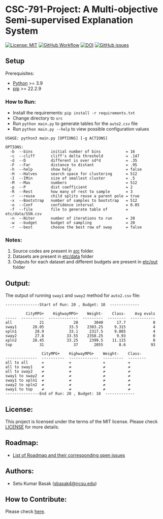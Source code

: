 
# CSC-791-Project: A Multi-objective Semi-supervised Explanation System


[![License: MIT](https://img.shields.io/badge/License-MIT-yellow.svg)](https://opensource.org/licenses/MIT) 
[![GitHub Workflow](https://github.com/setu1421/CSC-791/actions/workflows/python-app.yml/badge.svg)](https://github.com/setu1421/CSC-791-Project/actions/workflows/python-app.yml)
[![DOI](https://zenodo.org/badge/589857531.svg)](https://doi.org/10.5281/zenodo.7831672)
[![GitHub issues](https://img.shields.io/github/issues-raw/setu1421/CSC-791)](https://github.com/setu1421/CSC-791-Project/issues)

## Setup

Prerequisites:
* [Python](https://www.python.org/downloads/) >= 3.9
* [pip](https://linuxize.com/post/how-to-install-pip-on-ubuntu-20.04/) >= 22.2.9

### How to Run:

 - Install the requirements: `pip install -r requirements.txt`
 - Change directory to `src`
 - Run  `python main.py`  to generate tables for the  `auto2.csv`  file
 - Run `python main.py --help`  to view possible configuration values

```
USAGE: python3 main.py [OPTIONS] [-g ACTIONS]

OPTIONS:
  -b  --bins        initial number of bins           = 16
  -c  --cliff       cliff's delta threshold          = .147
  -d  --D           different is over sd*d           = .35
  -F  --Far         distance to distant              = .95
  -h  --help        show help                        = false
  -H  --Halves      search space for clustering      = 512
  -I  --IMin        size of smallest cluster         = .5
  -M  --Max         numbers                          = 512
  -p  --P           dist coefficient                 = 2
  -R  --Rest        how many of rest to sample       = 3
  -r  --reuse       child splits reuse a parent pole = true
  -x  --Bootstrap   number of samples to bootstrap   = 512    
  -o  --Conf        confidence interval              = 0.05
  -f  --file        file to generate table of        = etc/data/SSN.csv
  -n  --Niter       number of iterations to run      = 20
  -w  --budget      budget of sampling               = 20
  -r  --best        choose the best row of sway      = false    
  ```

### Notes:

 1. Source codes are present in [src](https://github.com/setu1421/CSC-791-Project/tree/main/src) folder.
 2. Datasets are present in [etc/data](https://github.com/setu1421/CSC-791-Project/tree/main/etc/data) folder
 3. Outputs for each dataset and different budgets are present in [etc/out](https://github.com/setu1421/CSC-791-Project/tree/main/etc/out) folder

## Output:
The output of running `sway1` and `sway2` method for `auto2.csv` file:

```
---------------Start of Run: 20 , Budget: 10  -------------

         CityMPG+    HighwayMPG+    Weight-    Class-    Avg evals
-----  ----------  -------------  ---------  --------  -----------
all            21             28       3040      17.7            0
sway1       28.05           33.5    2303.25     9.315            4
xpln1        28.9           33.1     2317.5     9.885            4
sway2        27.8          33.55    2358.25      9.93            0
xpln2       28.45          33.25     2399.5    11.115            0
top            31             37       2055       8.6           93

                CityMPG+    HighwayMPG+    Weight-    Class-
--------------  ----------  -------------  ---------  --------
all to all      =           =              =          =
all to sway1    ≠           ≠              ≠          ≠
all to sway2    ≠           ≠              ≠          ≠
sway1 to sway2  ≠           ≠              ≠          ≠
sway1 to xpln1  ≠           ≠              ≠          ≠
sway2 to xpln2  ≠           ≠              ≠          ≠
sway1 to top    ≠           ≠              ≠          ≠
---------------End of Run: 20 , Budget: 10  -------------
```

## License:
This project is licensed under the terms of the MIT license. Please check [LICENSE](https://github.com/setu1421/CSC-791-Project/blob/main/LICENSE) for more details. 
## Roadmap:
  - [List of Roadmap and their corresponding open issues](https://github.com/setu1421/CSC-791-Project/issues)
## Authors:
 - Setu Kumar Basak (sbasak4@ncsu.edu)
## How to Contribute:
 Please check [here](https://github.com/setu1421/CSC-791-Project/blob/main/CONTRIBUTING.md). 
